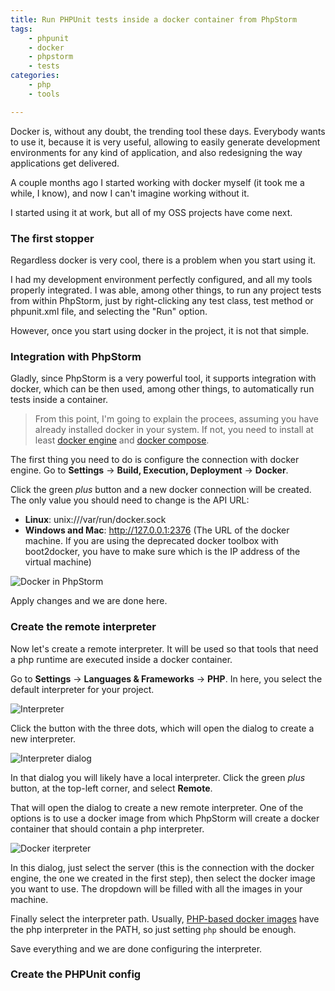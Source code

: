 ```yaml
---
title: Run PHPUnit tests inside a docker container from PhpStorm
tags:
    - phpunit
    - docker
    - phpstorm
    - tests
categories:
    - php
    - tools

---
```


Docker is, without any doubt, the trending tool these days. Everybody wants to use it, because it is very useful, allowing to easily generate development environments for any kind of application, and also redesigning the way applications get delivered.

A couple months ago I started working with docker myself (it took me a while, I know), and now I can't imagine working without it.

I started using it at work, but all of my OSS projects have come next.

### The first stopper

Regardless docker is very cool, there is a problem when you start using it.

I had my development environment perfectly configured, and all my tools properly integrated. I was able, among other things, to run any project tests from within PhpStorm, just by right-clicking any test class, test method or phpunit.xml file, and selecting the "Run" option.

However, once you start using docker in the project, it is not that simple.

### Integration with PhpStorm

Gladly, since PhpStorm is a very powerful tool, it supports integration with docker, which can be then used, among other things, to automatically run tests inside a container.

<blockquote>
    From this point, I'm going to explain the procees, assuming you have already installed docker in your system. If not, you need to install at least <a target="_blank" href="https://docs.docker.com/engine/installation/">docker engine</a> and <a target="_blank" href="https://docs.docker.com/compose/install/">docker compose</a>.
</blockquote>

The first thing you need to do is configure the connection with docker engine. Go to **Settings** -> **Build, Execution, Deployment** -> **Docker**.

Click the green *plus* button and a new docker connection will be created. The only value you should need to change is the API URL:

* **Linux**: unix:///var/run/docker.sock
* **Windows and Mac**: http://127.0.0.1:2376 (The URL of the docker machine. If you are using the deprecated docker toolbox with boot2docker, you have to make sure which is the IP address of the virtual machine)

![Docker in PhpStorm](/assets/img/phpstorm-docker/phpstorm-docker.png)

Apply changes and we are done here.

### Create the remote interpreter

Now let's create a remote interpreter. It will be used so that tools that need a php runtime are executed inside a docker container.

Go to **Settings** -> **Languages & Frameworks** -> **PHP**. In here, you select the default interpreter for your project.

![Interpreter](/assets/img/phpstorm-docker/interpreter.png)

Click the button with the three dots, which will open the dialog to create a new interpreter.

![Interpreter dialog](/assets/img/phpstorm-docker/interpreter-dialog.png)

In that dialog you will likely have a local interpreter. Click the green *plus* button, at the top-left corner, and select **Remote**.

That will open the dialog to create a new remote interpreter. One of the options is to use a docker image from which PhpStorm will create a docker container that should contain a php interpreter.

![Docker iterpreter](/assets/img/phpstorm-docker/docker-interpreter.png)

In this dialog, just select the server (this is the connection with the docker engine, the one we created in the first step), then select the docker image you want to use. The dropdown will be filled with all the images in your machine.

Finally select the interpreter path. Usually, [PHP-based docker images](https://hub.docker.com/_/php/) have the php interpreter in the PATH, so just setting `php` should be enough.

Save everything and we are done configuring the interpreter.

### Create the PHPUnit config


